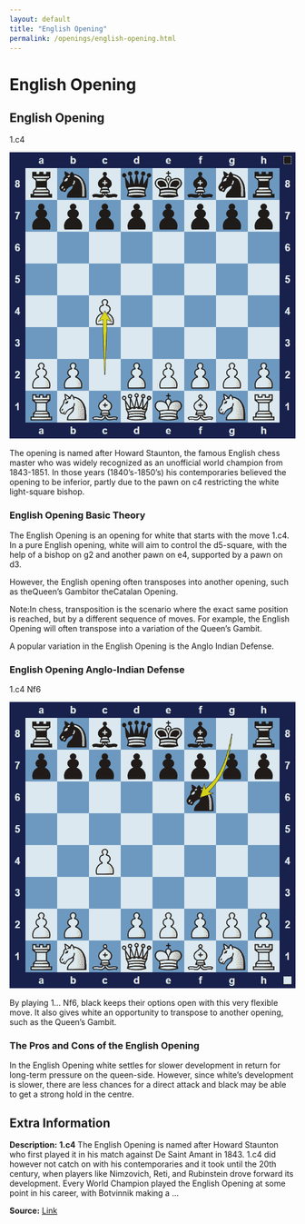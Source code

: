 ```yaml
---
layout: default
title: "English Opening"
permalink: /openings/english-opening.html
---
```



# English Opening



## English Opening

1.c4

![English Opening](../images/english-opening-1.png)

The opening is named after Howard Staunton, the famous English chess master who was widely recognized as an unofficial world champion from 1843-1851. In those years (1840’s-1850’s) his contemporaries believed the opening to be inferior, partly due to the pawn on c4 restricting the white light-square bishop.

### English Opening Basic Theory

The English Opening is an opening for white that starts with the move 1.c4. In a pure English opening, white will aim to control the d5-square, with the help of a bishop on g2 and another pawn on e4, supported by a pawn on d3.

However, the English opening often transposes into another opening, such as theQueen’s Gambitor theCatalan Opening.

Note:In chess, transposition is the scenario where the exact same position is reached, but by a different sequence of moves. For example, the English Opening will often transpose into a variation of the Queen’s Gambit.

A popular variation in the English Opening is the Anglo Indian Defense.

### English Opening Anglo-Indian Defense

1.c4 Nf6

![English Opening Anglo-Indian Defense](../images/english-opening-2.png)

By playing 1… Nf6, black keeps their options open with this very flexible move. It also gives white an opportunity to transpose to another opening, such as the Queen’s Gambit.

### The Pros and Cons of the English Opening

In the English Opening white settles for slower development in return for long-term pressure on the queen-side. However, since white’s development is slower, there are less chances for a direct attack and black may be able to get a strong hold in the centre.



## Extra Information
**Description:** **1.c4** The English Opening is named after Howard Staunton who first played it in his match against De Saint Amant in 1843. 1.c4 did however not catch on with his contemporaries and it took until the 20th century, when players like Nimzovich, Reti, and Rubinstein drove forward its development. Every World Champion played the English Opening at some point in his career, with Botvinnik making a ...

**Source:** [Link](https://www.modern-chess.com/chess-openings/english-opening)
